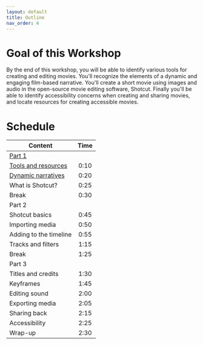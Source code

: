 ```yaml
---
layout: default
title: Outline
nav_order: 4
---
```

# Goal of this Workshop
By the end of this workshop, you will be able to identify various tools for creating and editing movies. You'll recognize the elements of a dynamic and engaging film-based narrative. You'll create a short movie using images and audio in the open-source movie editing software, Shotcut. Finally you'll be able to identify accessibility concerns when creating and sharing movies, and locate resources for creating accessible movies.

# Schedule

| Content   | Time
| ------- |:-------------:
| [Part 1](../Making_Movies_For_Archivists/Part-1)  |
| [Tools and resources](../Making_Movies_For_Archivists/Foundations/tools-and-resources.html)| 0:10
| [Dynamic narratives](../Making_Movies_For_Archivists/Foundations/dynamic-narratives.html)| 0:20
| What is Shotcut?| 0:25
| Break | 0:30
| Part 2 |
| Shotcut basics | 0:45
| Importing media | 0:50
| Adding to the timeline | 0:55
| Tracks and filters | 1:15
| Break | 1:25
| Part 3 |
| Titles and credits | 1:30
| Keyframes | 1:45
| Editing sound | 2:00
| Exporting media | 2:05
| Sharing back | 2:15
| Accessibility | 2:25
| Wrap-up | 2:30
